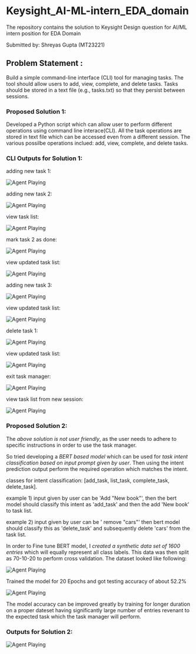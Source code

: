 # Keysight_AI-ML-intern_EDA_domain
The repository contains the solution to Keysight Design question for AI/ML intern position for EDA Domain

Submitted by: Shreyas Gupta (MT23221)

## Problem Statement : 
Build a simple command-line interface (CLI) tool for managing tasks. The tool should allow users to add, view, complete, and delete tasks. Tasks should be stored in a text file (e.g., tasks.txt) so that they persist between sessions.


### Proposed Solution 1:
Developed a Python script which can allow user to perform different operations using command line interace(CLI). All the task operations are stored in text file which can be accessed even from a different session. The various possilbe operations inclued: add, view, complete, and delete tasks.

### CLI Outputs for Solution 1:

adding new task 1:

![Agent Playing](assets/add_task_1.png)


adding new task 2:

![Agent Playing](assets/add_task_2.png)


view task list:

![Agent Playing](assets/view_task.png)


mark task 2 as done:

![Agent Playing](assets/mark_done_2.png)


view updated task list:

![Agent Playing](assets/view_updated_task.png)


adding new task 3:

![Agent Playing](assets/add_task_3.png)


view updated task list:

![Agent Playing](assets/view_updated_task_1.png)


delete task 1:

![Agent Playing](assets/del_task_1.png)


view updated task list:

![Agent Playing](assets/view_updated_task_2.png)


exit task manager:

![Agent Playing](assets/exit_task.png)


view task list from new session:

![Agent Playing](assets/view_task_after_exit.png)


### Proposed Solution 2:
The *above solution is not user friendly*, as the user needs to adhere to specific instructions in order to use the task manager.

So tried developing a *BERT based model* which can be used for *task intent classification based on input prompt given by user*. Then using the intent prediction output perform the required operation which matches the intent.

classes for intent classification: [add_task, list_task, complete_task, delete_task].

example 1) input given by user can be 'Add "New book"', then the bert model should classify this intent as 'add_task' and then the add 'New book' to task list.

example 2) input given by user can be ' remove "cars"' then bert model should classify this as 'delete_task' and subsequently delete 'cars' from the task list.

In order to Fine tune BERT model, I *created a synthetic data set of 1600 entries* which will equally represent all class labels. This data was then split as 70-10-20 to perform cross validation.
The dataset looked like following:

![Agent Playing](assets/data.png)


Trained the model for 20 Epochs and got testing accuracy of about 52.2%

![Agent Playing](assets/accur.png)
 

The model accuracy can be improved greatly by training for longer duration on a  proper dateset having significantly large number of entries revenant to the expected task which the task manager will perform. 

### Outputs for Solution 2:

![Agent Playing](assets/output.png)
